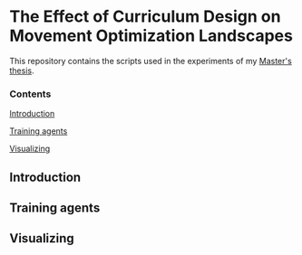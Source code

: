 # The Effect of Curriculum Design on Movement Optimization Landscapes
This repository contains the scripts used in the experiments of my [Master's thesis](https://aaltodoc.aalto.fi/handle/123456789/108263).

### Contents
[Introduction](#introduction)

[Training agents](#training-agents)

[Visualizing](#visualizing)


## Introduction

## Training agents

## Visualizing